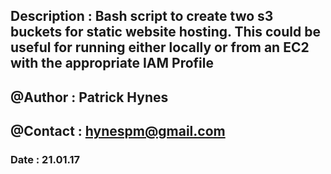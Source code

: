 ## Description : Bash script to create two s3 buckets for static website hosting. This could be useful for running either locally or from an EC2 with the appropriate IAM Profile

## @Author : Patrick Hynes
## @Contact : hynespm@gmail.com

### Date : 21.01.17
